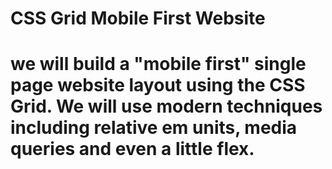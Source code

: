 # CSS Grid Mobile First Website
# we will build a "mobile first" single page website layout using the CSS Grid. We will use modern techniques including relative em units, media queries and even a little flex.
